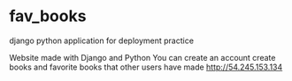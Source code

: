 # fav_books
django python application for deployment practice


Website made with Django and Python
You can create an account
create books and favorite books that other users have made
http://54.245.153.134
